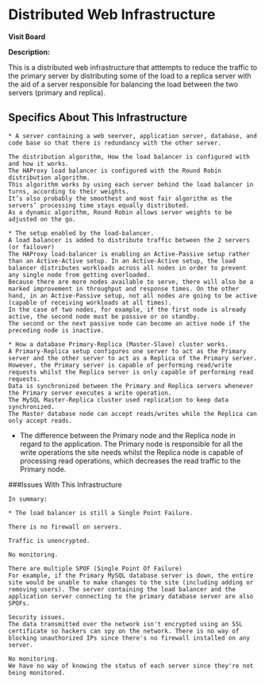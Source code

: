# Distributed Web Infrastructure

**Visit Board**

**Description:**

This is a distributed web infrastructure that atttempts to reduce the traffic to the primary server by distributing some of the load to a replica server with the aid of a server responsible for balancing the load between the two servers (primary and replica).
## Specifics About This Infrastructure

    * A server containing a web seerver, application server, database, and code base so that there is redundancy with the other server.

    The distribution algorithm, How the load balancer is configured with and how it works.
    The HAProxy load balancer is configured with the Round Robin distribution algorithm.
    This algorithm works by using each server behind the load balancer in turns, according to their weights.
    It’s also probably the smoothest and most fair algorithm as the servers’ processing time stays equally distributed.
    As a dynamic algorithm, Round Robin allows server weights to be adjusted on the go.

    * The setup enabled by the load-balancer.
    A load balancer is added to distribute traffic between the 2 servers (or failover)
    The HAProxy load-balancer is enabling an Active-Passive setup rather than an Active-Active setup. In an Active-Active setup, the load balancer distributes workloads across all nodes in order to prevent any single node from getting overloaded.
    Because there are more nodes available to serve, there will also be a marked improvement in throughput and response times. On the other hand, in an Active-Passive setup, not all nodes are going to be active (capable of receiving workloads at all times).
    In the case of two nodes, for example, if the first node is already active, the second node must be passive or on standby.
    The second or the next passive node can become an active node if the preceding node is inactive.

    * How a database Primary-Replica (Master-Slave) cluster works.
    A Primary-Replica setup configures one server to act as the Primary server and the other server to act as a Replica of the Primary server.
    However, the Primary server is capable of performing read/write requests whilst the Replica server is only capable of performing read requests.
    Data is synchronized between the Primary and Replica servers whenever the Primary server executes a write operation.
    The MySQL Master-Replica cluster used replication to keep data synchronized.
    The Master database node can accept reads/writes while the Replica can only accept reads.

   *  The difference between the Primary node and the Replica node in regard to the application.
    The Primary node is responsible for all the write operations the site needs whilst the Replica node is capable of processing read operations, which decreases the read traffic to the Primary node.

###Issues With This Infrastructure

    In summary:

    * The load balancer is still a Single Point Failure.

    There is no firewall on servers.

    Traffic is unencrypted.

    No monitoring.

    There are multiple SPOF (Single Point Of Failure)
    For example, if the Primary MySQL database server is down, the entire site would be unable to make changes to the site (including adding or removing users). The server containing the load balancer and the application server connecting to the primary database server are also SPOFs.

    Security issues.
    The data transmitted over the network isn't encrypted using an SSL certificate so hackers can spy on the network. There is no way of blocking unauthorized IPs since there's no firewall installed on any server.

    No monitoring.
    We have no way of knowing the status of each server since they're not being monitored.

